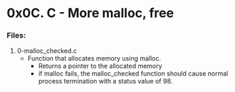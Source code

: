 # 0x0C. C - More malloc, free

### Files:

1. 0-malloc_checked.c
   - Function that allocates memory using malloc.
     - Returns a pointer to the allocated memory
     - if malloc fails, the malloc_checked function should cause normal process termination with a status value of 98.

